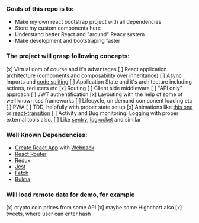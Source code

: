 ### Goals of this repo is to:

- Make my own react bootstrap project with all dependencies
- Store my custom components here
- Understand better React and "around" Reacy system
- Make development and bootstraping faster

### The project will grasp following concepts:

[x] Virtual dom of course and it's advantages
[ ] React application architecture (components and composability over inheritance)
[ ] Async Imports and [code spliting](http://serverless-stack.com/chapters/code-splitting-in-create-react-app.html)
[ ] Application State and it's architecture including actions, reducers etc
[x] Routing
[ ] Client side middleware
[ ] "API only" approach
[ ] JWT authentification
[x] Layouting with the help of some of well known css frameworks
[ ] Lifecycle, on demand component loading etc
[ ] PWA
[ ] TDD, helpfully with proper state setup
[x] Animations like [this one](https://github.com/chenglou/react-motion) or [react-transition](https://github.com/reactjs/react-transition-group/tree/v1-stable)
[ ] Activity and Bug monitoring. Logging with proper external tools also.
[ ] Like [sentry](https://sentry.io/), [logrocket](https://logrocket.com) and similar

### Well Known Dependencies:

- [Create React App](https://github.com/facebookincubator/create-react-app) with [Webpack](https://github.com/webpack/webpack)
- [React Router](https://github.com/ReactTraining/react-router)
- [Redux](https://github.com/reactjs/redux)
- [Jest](https://github.com/facebook/jest)
- [Fetch](https://github.com/github/fetch)
- [Bulma](https://github.com/jgthms/bulma)

### Will load remote data for demo, for example 

[x] crypto coin prices from some API
[x] maybe some Highchart also 
[x] tweets, where user can enter hash



